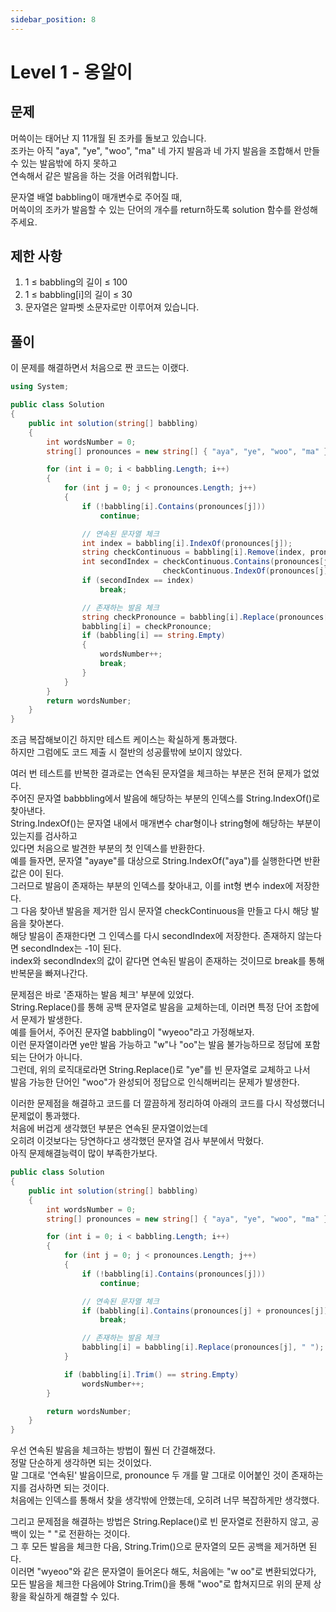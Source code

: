 ```yaml
---
sidebar_position: 8
---
```


# Level 1 - 옹알이

## 문제

머쓱이는 태어난 지 11개월 된 조카를 돌보고 있습니다. <br />
조카는 아직 "aya", "ye", "woo", "ma" 네 가지 발음과 네 가지 발음을 조합해서 만들 수 있는 발음밖에 하지 못하고 <br />
연속해서 같은 발음을 하는 것을 어려워합니다. 

문자열 배열 babbling이 매개변수로 주어질 때, <br />
머쓱이의 조카가 발음할 수 있는 단어의 개수를 return하도록 solution 함수를 완성해주세요.

## 제한 사항

1. 1 ≤ babbling의 길이 ≤ 100
2. 1 ≤ babbling[i]의 길이 ≤ 30
3. 문자열은 알파벳 소문자로만 이루어져 있습니다.

## 풀이

이 문제를 해결하면서 처음으로 짠 코드는 이랬다.

```c#
using System;

public class Solution
{
    public int solution(string[] babbling)
    {
        int wordsNumber = 0;
        string[] pronounces = new string[] { "aya", "ye", "woo", "ma" };

        for (int i = 0; i < babbling.Length; i++)
        {
            for (int j = 0; j < pronounces.Length; j++)
            {
                if (!babbling[i].Contains(pronounces[j]))
                    continue;

                // 연속된 문자열 체크
                int index = babbling[i].IndexOf(pronounces[j]);
                string checkContinuous = babbling[i].Remove(index, pronounces[j].Length);
                int secondIndex = checkContinuous.Contains(pronounces[j]) ? 
                                  checkContinuous.IndexOf(pronounces[j]) : -1;
                if (secondIndex == index)
                    break;

                // 존재하는 발음 체크
                string checkPronounce = babbling[i].Replace(pronounces[j], "");
                babbling[i] = checkPronounce;
                if (babbling[i] == string.Empty)
                {
                    wordsNumber++;
                    break;
                }
            }
        }
        return wordsNumber;
    }
}
```

조금 복잡해보이긴 하지만 테스트 케이스는 확실하게 통과했다.<br />
하지만 그럼에도 코드 제출 시 절반의 성공률밖에 보이지 않았다.

여러 번 테스트를 반복한 결과로는 연속된 문자열을 체크하는 부분은 전혀 문제가 없었다.<br />
주어진 문자열 babbbling에서 발음에 해당하는 부분의 인덱스를 String.IndexOf()로 찾아낸다.<br />
String.IndexOf()는 문자열 내에서 매개변수 char형이나 string형에 해당하는 부분이 있는지를 검사하고<br />
있다면 처음으로 발견한 부분의 첫 인덱스를 반환한다.<br />
예를 들자면, 문자열 "ayaye"를 대상으로 String.IndexOf("aya")를 실행한다면 반환값은 0이 된다.<br />
그러므로 발음이 존재하는 부분의 인덱스를 찾아내고, 이를 int형 변수 index에 저장한다. <br />
그 다음 찾아낸 발음을 제거한 임시 문자열 checkContinuous을 만들고 다시 해당 발음을 찾아본다.<br />
해당 발음이 존재한다면 그 인덱스를 다시 secondIndex에 저장한다. 존재하지 않는다면 secondIndex는 -1이 된다.<br />
index와 secondIndex의 값이 같다면 연속된 발음이 존재하는 것이므로 break를 통해 반복문을 빠져나간다.

문제점은 바로 '존재하는 발음 체크' 부분에 있었다.<br />
String.Replace()를 통해 공백 문자열로 발음을 교체하는데, 이러면 특정 단어 조합에서 문제가 발생한다.<br />
예를 들어서, 주어진 문자열 babbling이 "wyeoo"라고 가정해보자.<br />
이런 문자열이라면 ye만 발음 가능하고 "w"나 "oo"는 발음 불가능하므로 정답에 포함되는 단어가 아니다.<br />
그런데, 위의 로직대로라면 String.Replace()로 "ye"를 빈 문자열로 교체하고 나서<br />
발음 가능한 단어인 "woo"가 완성되어 정답으로 인식해버리는 문제가 발생한다.

이러한 문제점을 해결하고 코드를 더 깔끔하게 정리하여 아래의 코드를 다시 작성했더니 문제없이 통과했다.<br />
처음에 버겁게 생각했던 부분은 연속된 문자열이었는데 <br />
오히려 이것보다는 당연하다고 생각했던 문자열 검사 부분에서 막혔다.<br />
아직 문제해결능력이 많이 부족한가보다.

```c#
public class Solution
{
    public int solution(string[] babbling)
    {
        int wordsNumber = 0;
        string[] pronounces = new string[] { "aya", "ye", "woo", "ma" };

        for (int i = 0; i < babbling.Length; i++)
        {
            for (int j = 0; j < pronounces.Length; j++)
            {
                if (!babbling[i].Contains(pronounces[j]))
                    continue;

                // 연속된 문자열 체크
                if (babbling[i].Contains(pronounces[j] + pronounces[j]))
                    break;

                // 존재하는 발음 체크
                babbling[i] = babbling[i].Replace(pronounces[j], " ");
            }

            if (babbling[i].Trim() == string.Empty)
                wordsNumber++;
        }

        return wordsNumber;
    }
}
```

우선 연속된 발음을 체크하는 방법이 훨씬 더 간결해졌다.<br />
정말 단순하게 생각하면 되는 것이었다.<br />
말 그대로 '연속된' 발음이므로, pronounce 두 개를 말 그대로 이어붙인 것이 존재하는지를 검사하면 되는 것이다.<br />
처음에는 인덱스를 통해서 찾을 생각밖에 안했는데, 오히려 너무 복잡하게만 생각했다.

그리고 문제점을 해결하는 방법은 String.Replace()로 빈 문자열로 전환하지 않고, 공백이 있는 " "로 전환하는 것이다.<br />
그 후 모든 발음을 체크한 다음, String.Trim()으로 문자열의 모든 공백을 제거하면 된다.<br />
이러면 "wyeoo"와 같은 문자열이 들어온다 해도, 처음에는 "w oo"로 변환되었다가, <br />
모든 발음을 체크한 다음에야 String.Trim()을 통해 "woo"로 합쳐지므로 위의 문제 상황을 확실하게 해결할 수 있다.